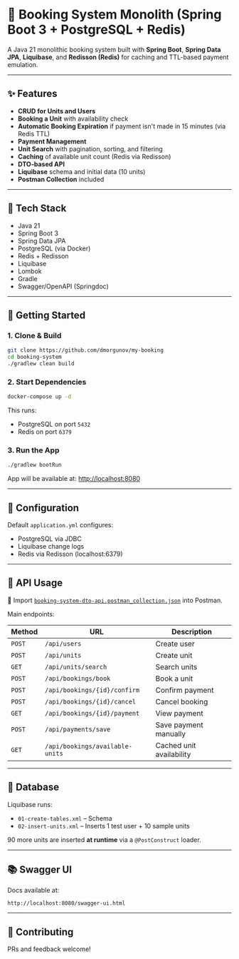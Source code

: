 # 🏨 Booking System Monolith (Spring Boot 3 + PostgreSQL + Redis)

A Java 21 monolithic booking system built with **Spring Boot**, **Spring Data JPA**, **Liquibase**, and **Redisson (Redis)** for caching and TTL-based payment emulation.

---

## ✨ Features

- **CRUD for Units and Users**
- **Booking a Unit** with availability check
- **Automatic Booking Expiration** if payment isn't made in 15 minutes (via Redis TTL)
- **Payment Management**
- **Unit Search** with pagination, sorting, and filtering
- **Caching** of available unit count (Redis via Redisson)
- **DTO-based API**
- **Liquibase** schema and initial data (10 units)
- **Postman Collection** included

---

## 🧱 Tech Stack

- Java 21
- Spring Boot 3
- Spring Data JPA
- PostgreSQL (via Docker)
- Redis + Redisson
- Liquibase
- Lombok
- Gradle
- Swagger/OpenAPI (Springdoc)

---

## 🚀 Getting Started

### 1. Clone & Build

```bash
git clone https://github.com/dmorgunov/my-booking
cd booking-system
./gradlew clean build
```

### 2. Start Dependencies

```bash
docker-compose up -d
```

This runs:
- PostgreSQL on port `5432`
- Redis on port `6379`

### 3. Run the App

```bash
./gradlew bootRun
```

App will be available at: [http://localhost:8080](http://localhost:8080)

---

## 🔧 Configuration

Default `application.yml` configures:
- PostgreSQL via JDBC
- Liquibase change logs
- Redis via Redisson (localhost:6379)

---

## 🧪 API Usage

📄 Import [`booking-system-dto-api.postman_collection.json`](./booking-system-dto-api.postman_collection.json) into Postman.

Main endpoints:

| Method | URL | Description |
|--------|-----|-------------|
| `POST` | `/api/users` | Create user |
| `POST` | `/api/units` | Create unit |
| `GET`  | `/api/units/search` | Search units |
| `POST` | `/api/bookings/book` | Book a unit |
| `POST` | `/api/bookings/{id}/confirm` | Confirm payment |
| `POST` | `/api/bookings/{id}/cancel` | Cancel booking |
| `GET`  | `/api/bookings/{id}/payment` | View payment |
| `POST` | `/api/payments/save` | Save payment manually |
| `GET`  | `/api/bookings/available-units` | Cached unit availability |

---

## 🧩 Database

Liquibase runs:
- `01-create-tables.xml` – Schema
- `02-insert-units.xml` – Inserts 1 test user + 10 sample units

90 more units are inserted **at runtime** via a `@PostConstruct` loader.

---

## 📚 Swagger UI

Docs available at:

```
http://localhost:8080/swagger-ui.html
```

---

## 🤝 Contributing

PRs and feedback welcome!